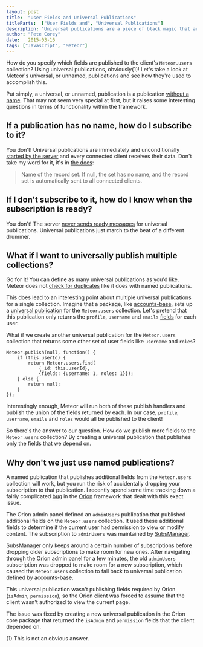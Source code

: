 ```yaml
---
layout: post
title:  "User Fields and Universal Publications"
titleParts:  ["User Fields and", "Universal Publications"]
description: "Universal publications are a piece of black magic that are often brushed under the rug of Meteor applications. Learn what they are and how they're used in this question and answer style article."
author: "Pete Corey"
date:   2015-03-16
tags: ["Javascript", "Meteor"]
---
```


How do you specify which fields are published to the client's <code class="language-*">Meteor.users</code> collection? Using universal publications, obviously<span class="super reference">(1)</span>! Let's take a look at Meteor's universal, or unnamed, publications and see how they're used to accomplish this.

Put simply, a universal, or unnamed, publication is a publication [without a name](https://github.com/meteor/meteor/blob/master/packages/ddp/livedata_server.js#L1412). That may not seem very special at first, but it raises some interesting questions in terms of functionality within the framework.

## If a publication has no name, how do I subscribe to it?
You don't! Universal publications are immediately and unconditionally [started by the server](https://github.com/meteor/meteor/blob/master/packages/ddp/livedata_server.js#L1420) and every connected client receives their data. Don't take my word for it, it's in [the docs](http://docs.meteor.com/#/full/meteor_publish):

> Name of the record set. If null, the set has no name, and the record set is automatically sent to all connected clients.

## If I don't subscribe to it, how do I know when the subscription is ready?
You don't! The server [never sends ready messages](http://stackoverflow.com/a/19895939/96048) for universal publications. Universal publications just march to the beat of a different drummer.

## What if I want to universally publish multiple collections?
Go for it! You can define as many universal publications as you'd like. Meteor does not [check for duplicates](https://github.com/meteor/meteor/blob/master/packages/ddp/livedata_server.js#L1380-L1383) like it does with named publications.

This does lead to an interesting point about multiple universal publications for a single collection. Imagine that a package, like [accounts-base](https://github.com/meteor/meteor/tree/master/packages/accounts-base), sets up a [universal publication](https://github.com/meteor/meteor/blob/master/packages/accounts-base/accounts_server.js#L1199-L1208) for the <code class="language-*">Meteor.users</code> collection. Let's pretend that this publication only returns the <code class="language-*">profile</code>, <code class="language-*">username</code> and <code class="language-*">emails</code> [fields](https://github.com/meteor/meteor/blob/master/packages/accounts-base/accounts_server.js#L1204) for each user.

What if we create another universal publication for the <code class="language-*">Meteor.users</code> collection that returns some other set of user fields like <code class="language-*">username</code> and <code class="language-*">roles</code>?

<pre class="language-javascript"><code class="language-javascript">Meteor.publish(null, function() {
    if (this.userId) {
        return Meteor.users.find(
            {_id: this.userId},
            {fields: {username: 1, roles: 1}});
    } else {
        return null;
    }
});</code></pre>

Interestingly enough, Meteor will run both of these publish handlers and publish the union of the fields returned by each. In our case, <code class="language-*">profile</code>, <code class="language-*">username</code>, <code class="language-*">emails</code> and <code class="language-*">roles</code> would all be published to the client!

So there's the answer to our question. How do we publish more fields to the <code class="language-*">Meteor.users</code> collection? By creating a universal publication that publishes only the fields that we depend on.

## Why don't we just use named publications?

A named publication that publishes additional fields from the <code class="language-*">Meteor.users</code> collection will work, but you run the risk of accidentally dropping your subscription to that publication. I recently spend some time tracking down a fairly complicated [bug](https://github.com/orionjs/core/issues/19) in the [Orion](http://orion.meteor.com/) framework that dealt with this exact issue.

The Orion admin panel defined an <code class="language-*">adminUsers</code> publication that published additional fields on the <code class="language-*">Meteor.users</code> collection. It used these additional fields to determine if the current user had permission to view or modify content. The subscription to <code class="language-*">adminUsers</code> was maintained by [SubsManager](https://github.com/meteorhacks/subs-manager).

SubsManager only keeps around a certain number of subscriptions before dropping older subscriptions to make room for new ones. After navigating through the Orion admin panel for a few minutes, the old <code class="language-*">adminUsers</code> subscription was dropped to make room for a new subscription, which caused the <code class="language-*">Meteor.users</code> collection to fall back to universal publication defined by accounts-base.

This universal publication wasn't publishing fields required by Orion (<code class="language-*">isAdmin</code>, <code class="language-*">permission</code>), so the Orion client was forced to assume that the client wasn't authorized to view the current page.

The issue was fixed by creating a new universal publication in the Orion core package that returned the <code class="language-*">isAdmin</code> and <code class="language-*">permission</code> fields that the client depended on.

<p class="reference"><span class="super">(1)</span> This is not an obvious answer.</p>
